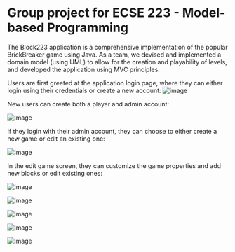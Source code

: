 # Group project for ECSE 223 - Model-based Programming

The Block223 application is a comprehensive implementation of the popular BrickBreaker game using Java. As a team, we devised and implemented a domain model (using UML) to allow for the creation and playability of levels, and developed the application using MVC principles.

Users are first greeted at the application login page, where they can either login using their credentials or create a new account:
![image](https://user-images.githubusercontent.com/43659916/78211525-38be0c80-747b-11ea-8d1d-a67c1d14da1e.png)

New users can create both a player and admin account:

![image](https://user-images.githubusercontent.com/43659916/78211652-94889580-747b-11ea-8d4d-0cf1c6393d63.png)

If they login with their admin account, they can choose to either create a new game or edit an existing one:

![image](https://user-images.githubusercontent.com/43659916/78211794-02cd5800-747c-11ea-9e15-14dfa5d5c939.png)

In the edit game screen, they can customize the game properties and add new blocks or edit existing ones:

![image](https://user-images.githubusercontent.com/43659916/78211777-f648ff80-747b-11ea-9b15-0b1c554587f7.png)

![image](https://user-images.githubusercontent.com/43659916/78211823-124ca100-747c-11ea-8ca1-fa6ebcaecb24.png)

![image](https://user-images.githubusercontent.com/43659916/78211871-314b3300-747c-11ea-86eb-18802ef41446.png)

![image](https://user-images.githubusercontent.com/43659916/78211880-3e682200-747c-11ea-8029-08760b42cad2.png)

![image](https://user-images.githubusercontent.com/43659916/78212292-470d2800-747d-11ea-9308-1055a51b725e.png)
